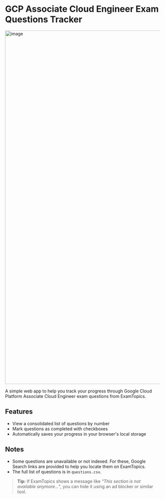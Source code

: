 # GCP Associate Cloud Engineer Exam Questions Tracker

<img width="1152" alt="image" src="https://github.com/user-attachments/assets/3ecc0af4-1ca9-46ce-baf1-46646ddc503d" />

A simple web app to help you track your progress through Google Cloud Platform Associate Cloud Engineer exam questions from ExamTopics.

## Features

-   View a consolidated list of questions by number
-   Mark questions as completed with checkboxes
-   Automatically saves your progress in your browser's local storage

## Notes

-   Some questions are unavailable or not indexed. For these, Google Search links are provided to help you locate them on ExamTopics.
-   The full list of questions is in `questions.csv`.

> **Tip:** If ExamTopics shows a message like _"This section is not available anymore..."_, you can hide it using an ad blocker or similar tool.
